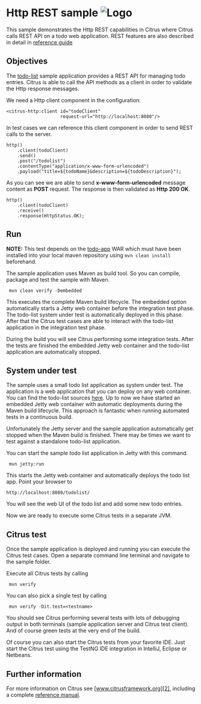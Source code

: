 Http REST sample ![Logo][1]
==============

This sample demonstrates the Http REST capabilities in Citrus where Citrus calls REST API on a todo web application. REST features are
also described in detail in [reference guide][4]

Objectives
---------

The [todo-list](../todo-app/README.md) sample application provides a REST API for managing todo entries.
Citrus is able to call the API methods as a client in order to validate the Http response messages.

We need a Http client component in the configuration:

    <citrus-http:client id="todoClient"
                        request-url="http://localhost:8080"/>
    
In test cases we can reference this client component in order to send REST calls to the server.
    
    http()
        .client(todoClient)
        .send()
        .post("/todolist")
        .contentType("application/x-www-form-urlencoded")
        .payload("title=${todoName}&description=${todoDescription}");
        
As you can see we are able to send **x-www-form-urlencoded** message content as **POST** request. The response is then validated as **Http 200 OK**.

    http()
        .client(todoClient)
        .receive()
        .response(HttpStatus.OK);
        
Run
---------

**NOTE:** This test depends on the [todo-app](../todo-app/) WAR which must have been installed into your local maven repository using `mvn clean install` beforehand.

The sample application uses Maven as build tool. So you can compile, package and test the
sample with Maven.
 
     mvn clean verify -Dembedded
    
This executes the complete Maven build lifecycle. The embedded option automatically starts a Jetty web
container before the integration test phase. The todo-list system under test is automatically deployed in this phase.
After that the Citrus test cases are able to interact with the todo-list application in the integration test phase.

During the build you will see Citrus performing some integration tests.
After the tests are finished the embedded Jetty web container and the todo-list application are automatically stopped.

System under test
---------

The sample uses a small todo list application as system under test. The application is a web application
that you can deploy on any web container. You can find the todo-list sources [here](../todo-app). Up to now we have started an 
embedded Jetty web container with automatic deployments during the Maven build lifecycle. This approach is fantastic 
when running automated tests in a continuous build.
  
Unfortunately the Jetty server and the sample application automatically get stopped when the Maven build is finished. 
There may be times we want to test against a standalone todo-list application.  

You can start the sample todo list application in Jetty with this command.

     mvn jetty:run

This starts the Jetty web container and automatically deploys the todo list app. Point your browser to
 
    http://localhost:8080/todolist/

You will see the web UI of the todo list and add some new todo entries.

Now we are ready to execute some Citrus tests in a separate JVM.

Citrus test
---------

Once the sample application is deployed and running you can execute the Citrus test cases.
Open a separate command line terminal and navigate to the sample folder.

Execute all Citrus tests by calling

     mvn verify

You can also pick a single test by calling

     mvn verify -Dit.test=<testname>

You should see Citrus performing several tests with lots of debugging output in both terminals (sample application server
and Citrus test client). And of course green tests at the very end of the build.

Of course you can also start the Citrus tests from your favorite IDE.
Just start the Citrus test using the TestNG IDE integration in IntelliJ, Eclipse or Netbeans.

Further information
---------

For more information on Citrus see [www.citrusframework.org][2], including
a complete [reference manual][3].

 [1]: https://www.citrusframework.org/img/brand-logo.png "Citrus"
 [2]: https://www.citrusframework.org
 [3]: https://www.citrusframework.org/reference/html/
 [4]: https://www.citrusframework.org/reference/html/http.html
